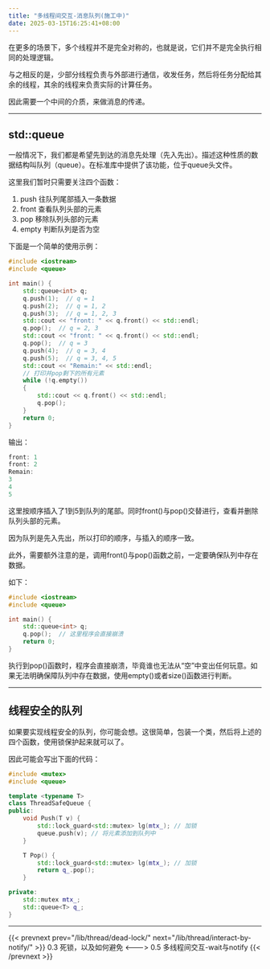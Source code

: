 ```yaml
---
title: "多线程间交互-消息队列(施工中)"
date: 2025-03-15T16:25:41+08:00
---
```

 
在更多的场景下，多个线程并不是完全对称的，也就是说，它们并不是完全执行相同的处理逻辑。

与之相反的是，少部分线程负责与外部进行通信，收发任务，然后将任务分配给其余的线程，其余的线程来负责实际的计算任务。

因此需要一个中间的介质，来做消息的传递。

***
## std::queue

一般情况下，我们都是希望先到达的消息先处理（先入先出）。描述这种性质的数据结构叫队列（queue）。在标准库中提供了该功能，位于queue头文件。

这里我们暂时只需要关注四个函数：

1. push 往队列尾部插入一条数据
2. front 查看队列头部的元素
3. pop 移除队列头部的元素
4. empty 判断队列是否为空

下面是一个简单的使用示例：

```C++
#include <iostream>
#include <queue>

int main() {
    std::queue<int> q;
    q.push(1);  // q = 1
    q.push(2);  // q = 1, 2
    q.push(3);  // q = 1, 2, 3
    std::cout << "front: " << q.front() << std::endl;
    q.pop();  // q = 2, 3
    std::cout << "front: " << q.front() << std::endl;
    q.pop();  // q = 3
    q.push(4);  // q = 3, 4
    q.push(5);  // q = 3, 4, 5
    std::cout << "Remain:" << std::endl;
    // 打印并pop剩下的所有元素
    while (!q.empty())
    {
        std::cout << q.front() << std::endl;
        q.pop();
    }
    return 0;
}
```

输出：

```C++
front: 1
front: 2
Remain:
3
4
5
```

这里按顺序插入了1到5到队列的尾部。同时front()与pop()交替进行，查看并删除队列头部的元素。

因为队列是先入先出，所以打印的顺序，与插入的顺序一致。

此外，需要额外注意的是，调用front()与pop()函数之前，一定要确保队列中存在数据。

如下：

```C++
#include <iostream>
#include <queue>

int main() {
    std::queue<int> q;
    q.pop();  // 这里程序会直接崩溃
    return 0;
}
```

执行到pop()函数时，程序会直接崩溃，毕竟谁也无法从“空”中变出任何玩意。如果无法明确保障队列中存在数据，使用empty()或者size()函数进行判断。

***
## 线程安全的队列

如果要实现线程安全的队列，你可能会想。这很简单，包装一个类，然后将上述的四个函数，使用锁保护起来就可以了。

因此可能会写出下面的代码：

```C++
#include <mutex>
#include <queue>

template <typename T>
class ThreadSafeQueue {
public:
    void Push(T v) {
        std::lock_guard<std::mutex> lg(mtx_); // 加锁
        queue.push(v); // 将元素添加到队列中
    }

    T Pop() {
        std::lock_guard<std::mutex> lg(mtx_); // 加锁
        return q_.pop();
    }

private:
    std::mutex mtx_;
    std::queue<T> q_;
}
```

***

{{< prevnext prev="/lib/thread/dead-lock/" next="/lib/thread/interact-by-notify/" >}}
0.3 死锁，以及如何避免
<--->
0.5 多线程间交互-wait与notify
{{< /prevnext >}}
